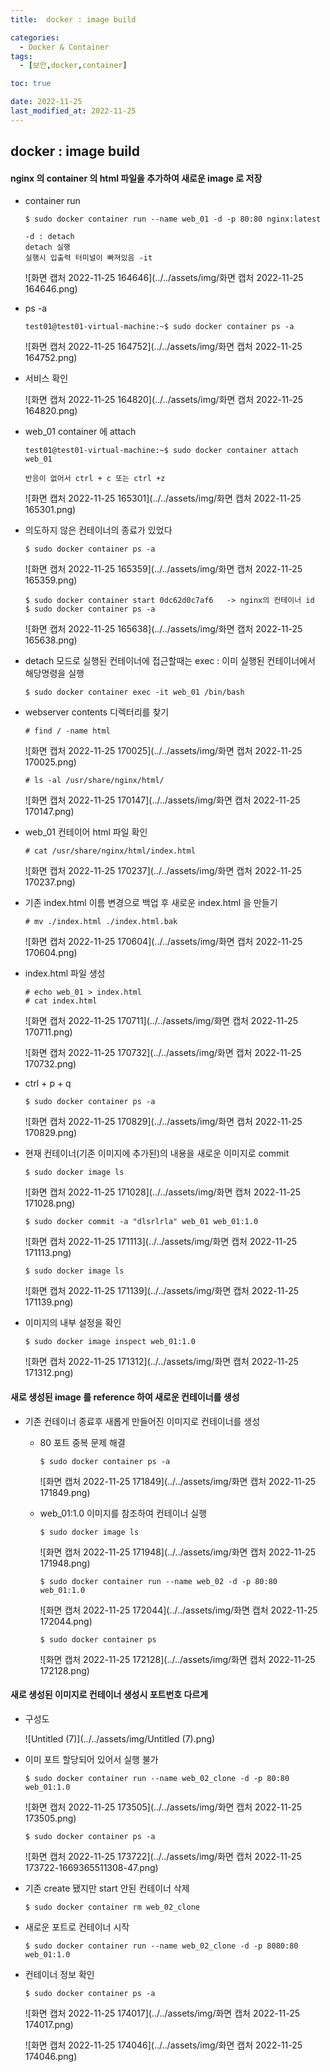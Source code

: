 ```yaml
---
title:  docker : image build

categories:
  - Docker & Container
tags:
  - [보안,docker,container]

toc: true

date: 2022-11-25
last_modified_at: 2022-11-25
---
```


## docker : image build

#### nginx 의 container 의 html 파일을 추가하여 새로운 image 로 저장

- container run

  ```
  $ sudo docker container run --name web_01 -d -p 80:80 nginx:latest
  
  -d : detach 
  detach 실행 
  실행시 입출력 터미널이 빠져있음 -it 
  ```

  ![화면 캡처 2022-11-25 164646](../../assets/img/화면 캡처 2022-11-25 164646.png)

- ps -a

  ```
  test01@test01-virtual-machine:~$ sudo docker container ps -a
  ```

  ![화면 캡처 2022-11-25 164752](../../assets/img/화면 캡처 2022-11-25 164752.png)

- 서비스 확인

  ![화면 캡처 2022-11-25 164820](../../assets/img/화면 캡처 2022-11-25 164820.png)

- web_01 container 에 attach

  ```
  test01@test01-virtual-machine:~$ sudo docker container attach web_01
  
  반응이 없어서 ctrl + c 또는 ctrl +z 
  ```

  ![화면 캡처 2022-11-25 165301](../../assets/img/화면 캡처 2022-11-25 165301.png)

- 의도하지 않은 컨테이너의 종료가 있었다

  ```
  $ sudo docker container ps -a
  ```

  ![화면 캡처 2022-11-25 165359](../../assets/img/화면 캡처 2022-11-25 165359.png)

  ```
  $ sudo docker container start 0dc62d0c7af6   -> nginx의 컨테이너 id
  $ sudo docker container ps -a
  ```

  ![화면 캡처 2022-11-25 165638](../../assets/img/화면 캡처 2022-11-25 165638.png)

- detach 모드로 실행된 컨테이너에 접근할때는 exec : 이미 실행된 컨테이너에서 해당명령을 실행

  ```
  $ sudo docker container exec -it web_01 /bin/bash
  ```

- webserver contents 디렉터리를 찾기

  ```
  # find / -name html
  ```

  ![화면 캡처 2022-11-25 170025](../../assets/img/화면 캡처 2022-11-25 170025.png)

  ```
  # ls -al /usr/share/nginx/html/
  ```

  ![화면 캡처 2022-11-25 170147](../../assets/img/화면 캡처 2022-11-25 170147.png)

- web_01 컨테이어 html 파일 확인

  ```
  # cat /usr/share/nginx/html/index.html
  ```

  ![화면 캡처 2022-11-25 170237](../../assets/img/화면 캡처 2022-11-25 170237.png)

- 기존 index.html 이름 변경으로 백업 후 새로운 index.html 을 만들기

  ```
  # mv ./index.html ./index.html.bak
  ```

  ![화면 캡처 2022-11-25 170604](../../assets/img/화면 캡처 2022-11-25 170604.png)

- index.html 파일 생성

  ```
  # echo web_01 > index.html
  # cat index.html
  ```

  ![화면 캡처 2022-11-25 170711](../../assets/img/화면 캡처 2022-11-25 170711.png)

  ![화면 캡처 2022-11-25 170732](../../assets/img/화면 캡처 2022-11-25 170732.png)

- ctrl + p  + q

  ```
  $ sudo docker container ps -a
  ```

  ![화면 캡처 2022-11-25 170829](../../assets/img/화면 캡처 2022-11-25 170829.png)

- 현재 컨테이너(기존 이미지에 추가된)의 내용을 새로운 이미지로 commit 

  ```
  $ sudo docker image ls
  ```

  ![화면 캡처 2022-11-25 171028](../../assets/img/화면 캡처 2022-11-25 171028.png)

  ```
  $ sudo docker commit -a "dlsrlrla" web_01 web_01:1.0
  ```

  ![화면 캡처 2022-11-25 171113](../../assets/img/화면 캡처 2022-11-25 171113.png)

  ```
  $ sudo docker image ls
  ```

  ![화면 캡처 2022-11-25 171139](../../assets/img/화면 캡처 2022-11-25 171139.png)

- 이미지의 내부 설정을 확인

  ```
  $ sudo docker image inspect web_01:1.0
  ```

  ![화면 캡처 2022-11-25 171312](../../assets/img/화면 캡처 2022-11-25 171312.png)

#### 새로 생성된 image 를 reference 하여 새로운 컨테이너를 생성 

- 기존 컨테이너 종료후 새롭게 만들어진 이미지로 컨테이너를 생성

  - 80 포트 중복 문제 해결

    ```
    $ sudo docker container ps -a
    ```

    ![화면 캡처 2022-11-25 171849](../../assets/img/화면 캡처 2022-11-25 171849.png)

  - web_01:1.0 이미지를 참조하여 컨테이너 실행 

    ```
    $ sudo docker image ls
    ```

    ![화면 캡처 2022-11-25 171948](../../assets/img/화면 캡처 2022-11-25 171948.png)

    ```
    $ sudo docker container run --name web_02 -d -p 80:80 web_01:1.0
    ```

    ![화면 캡처 2022-11-25 172044](../../assets/img/화면 캡처 2022-11-25 172044.png)

    ```
    $ sudo docker container ps
    ```

    ![화면 캡처 2022-11-25 172128](../../assets/img/화면 캡처 2022-11-25 172128.png)

#### 새로 생성된 이미지로 컨테이너 생성시 포트번호 다르게 

- 구성도

  ![Untitled (7)](../../assets/img/Untitled (7).png)

- 이미 포트 할당되어 있어서 실행 불가

  ```
  $ sudo docker container run --name web_02_clone -d -p 80:80 web_01:1.0
  ```

  ![화면 캡처 2022-11-25 173505](../../assets/img/화면 캡처 2022-11-25 173505.png)

  ```
  $ sudo docker container ps -a
  ```

  ![화면 캡처 2022-11-25 173722](../../assets/img/화면 캡처 2022-11-25 173722-1669365511308-47.png)

- 기존 create 됐지만 start 안된 컨테이너 삭제

  ```
  $ sudo docker container rm web_02_clone
  ```

- 새로운 포트로 컨테이너 시작

  ```
  $ sudo docker container run --name web_02_clone -d -p 8080:80 web_01:1.0
  ```

- 컨테이너 정보 확인

  ```
  $ sudo docker container ps -a
  ```

  ![화면 캡처 2022-11-25 174017](../../assets/img/화면 캡처 2022-11-25 174017.png)

  ![화면 캡처 2022-11-25 174046](../../assets/img/화면 캡처 2022-11-25 174046.png)